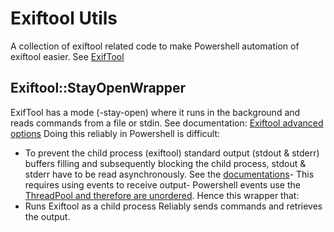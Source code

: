 # Exiftool Utils
A collection of exiftool related code to make Powershell automation of exiftool easier.
See [ExifTool](https://exiftool.org/)
## Exiftool::StayOpenWrapper
ExifTool has a mode (-stay-open) where it runs in the background and reads commands from a file or stdin. See documentation: [Exiftool advanced options](https://exiftool.org/exiftool_pod.html#Advanced-options)
Doing this reliably in Powershell is difficult: 
 - To prevent the child process (exiftool) standard output (stdout &   stderr) buffers filling and subsequently blocking the child process,    stdout & stderr have to be read asynchronously. See the   [documentations](https://docs.microsoft.com/en-us/dotnet/api/system.diagnostics.process.beginoutputreadline?view=net-5.0#System_Diagnostics_Process_BeginOutputReadLine)- This requires using events to receive output- Powershell events use the [ThreadPool and therefore are unordered](https://stackoverflow.com/questions/61313233/powershell-events-received-out-of-sequence).
Hence this wrapper that:
 - Runs Exiftool as a child process Reliably sends commands and   retrieves the output. 

